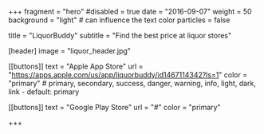 +++
fragment = "hero"
#disabled = true
date = "2016-09-07"
weight = 50
background = "light" # can influence the text color
particles = false

title = "LiquorBuddy"
subtitle = "Find the best price at liquor stores"

[header]
  image = "liquor_header.jpg"

[[buttons]]
  text = "Apple App Store"
  url = "https://apps.apple.com/us/app/liquorbuddy/id1467114342?ls=1"
  color = "primary" # primary, secondary, success, danger, warning, info, light, dark, link - default: primary

[[buttons]]
  text = "Google Play Store"
  url = "#"
  color = "primary"

+++
